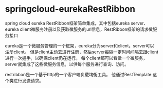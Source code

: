 # springcloud-eurekaRestRibbon
spring cloud eureka RestRibbon框架简单集成，其中包括eureka server、eureka client微服务注册以及获取微服务的url信息，RestRibbon框架的请求微服务接口

eureka是一个微服务管理的一个框架，eureka分为server和client，server可以注册client。
但是client主动去进行注册，然后server每隔一定时间间隔去跟client进行一次握手，以确保client仍在运行。
每个client都可以看做一个微服务，server就集成了这些微服务信息，以供每个服务进行查询、访问。

restribbon是一个基于http的一个客户端负载均衡工具。
他通过RestTemplate 这个类进行发送请求。

